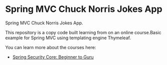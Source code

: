 # Spring MVC Chuck Norris Jokes App
Spring MVC Chuck Norris Jokes App.

This repository is a copy code built learning from on an online course.Basic example for Spring MVC using templating engine Thymeleaf.

You can learn more about the courses here:
* [Spring Security Core: Beginner to Guru](https://www.udemy.com/course/spring-security-core-beginner-to-guru/?referralCode=306F288EB78688C0F3BC)
